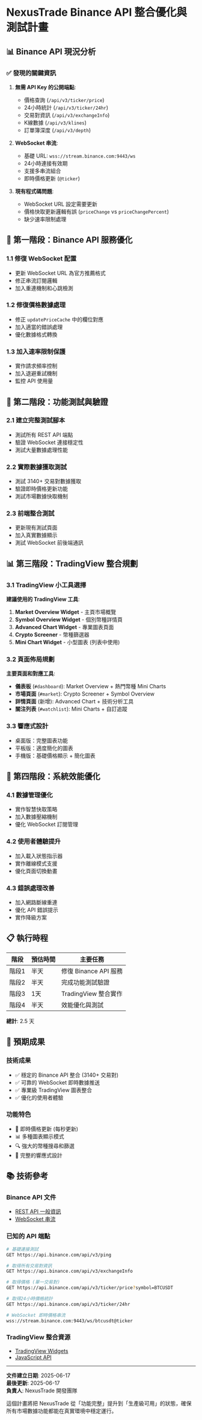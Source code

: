 # NexusTrade Binance API 整合優化與測試計畫

## 📊 Binance API 現況分析

### ✅ 發現的關鍵資訊
1. **無需 API Key 的公開端點**:
   - 價格查詢 (`/api/v3/ticker/price`)
   - 24小時統計 (`/api/v3/ticker/24hr`)
   - 交易對資訊 (`/api/v3/exchangeInfo`)
   - K線數據 (`/api/v3/klines`)
   - 訂單簿深度 (`/api/v3/depth`)

2. **WebSocket 串流**:
   - 基礎 URL: `wss://stream.binance.com:9443/ws`
   - 24小時連接有效期
   - 支援多串流組合
   - 即時價格更新 (`@ticker`)

3. **現有程式碼問題**:
   - WebSocket URL 設定需要更新
   - 價格快取更新邏輯有誤 (`priceChange` vs `priceChangePercent`)
   - 缺少速率限制處理

## 🔧 第一階段：Binance API 服務優化

### 1.1 修復 WebSocket 配置
- 更新 WebSocket URL 為官方推薦格式
- 修正串流訂閱邏輯
- 加入重連機制和心跳檢測

### 1.2 修復價格數據處理
- 修正 `updatePriceCache` 中的欄位對應
- 加入適當的錯誤處理
- 優化數據格式轉換

### 1.3 加入速率限制保護
- 實作請求頻率控制
- 加入退避重試機制
- 監控 API 使用量

## 🧪 第二階段：功能測試與驗證

### 2.1 建立完整測試腳本
- 測試所有 REST API 端點
- 驗證 WebSocket 連接穩定性
- 測試大量數據處理性能

### 2.2 實際數據獲取測試
- 測試 3140+ 交易對數據獲取
- 驗證即時價格更新功能
- 測試市場數據快取機制

### 2.3 前端整合測試
- 更新現有測試頁面
- 加入真實數據顯示
- 測試 WebSocket 前後端通訊

## 📊 第三階段：TradingView 整合規劃

### 3.1 TradingView 小工具選擇
**建議使用的 TradingView 工具**:
1. **Market Overview Widget** - 主頁市場概覽
2. **Symbol Overview Widget** - 個別幣種詳情頁
3. **Advanced Chart Widget** - 專業圖表頁面
4. **Crypto Screener** - 幣種篩選器
5. **Mini Chart Widget** - 小型圖表 (列表中使用)

### 3.2 頁面佈局規劃
**主要頁面和對應工具**:
- **儀表板** (`#dashboard`): Market Overview + 熱門幣種 Mini Charts
- **市場頁面** (`#market`): Crypto Screener + Symbol Overview 
- **詳情頁面** (新增): Advanced Chart + 技術分析工具
- **關注列表** (`#watchlist`): Mini Charts + 自訂追蹤

### 3.3 響應式設計
- 桌面版：完整圖表功能
- 平板版：適度簡化的圖表
- 手機版：基礎價格顯示 + 簡化圖表

## 🚀 第四階段：系統效能優化

### 4.1 數據管理優化
- 實作智慧快取策略
- 加入數據壓縮機制
- 優化 WebSocket 訂閱管理

### 4.2 使用者體驗提升
- 加入載入狀態指示器
- 實作離線模式支援
- 優化頁面切換動畫

### 4.3 錯誤處理改善
- 加入網路斷線重連
- 優化 API 錯誤提示
- 實作降級方案

## 📋 執行時程

| 階段 | 預估時間 | 主要任務 |
|------|----------|----------|
| 階段1 | 半天 | 修復 Binance API 服務 |
| 階段2 | 半天 | 完成功能測試驗證 |
| 階段3 | 1天 | TradingView 整合實作 |
| 階段4 | 半天 | 效能優化與測試 |

**總計**: 2.5 天

## 🎯 預期成果

### 技術成果
- ✅ 穩定的 Binance API 整合 (3140+ 交易對)
- ✅ 可靠的 WebSocket 即時數據推送
- ✅ 專業級 TradingView 圖表整合
- ✅ 優化的使用者體驗

### 功能特色
- 🔄 即時價格更新 (每秒更新)
- 📊 多種圖表顯示模式
- 🔍 強大的幣種搜尋和篩選
- 📱 完整的響應式設計

## 📚 技術參考

### Binance API 文件
- [REST API 一般資訊](https://developers.binance.com/docs/binance-spot-api-docs/rest-api/general-api-information)
- [WebSocket 串流](https://developers.binance.com/docs/binance-spot-api-docs/web-socket-streams)

### 已知的 API 端點
```bash
# 基礎連接測試
GET https://api.binance.com/api/v3/ping

# 取得所有交易對資訊
GET https://api.binance.com/api/v3/exchangeInfo

# 取得價格 (單一交易對)
GET https://api.binance.com/api/v3/ticker/price?symbol=BTCUSDT

# 取得24小時價格統計
GET https://api.binance.com/api/v3/ticker/24hr

# WebSocket 即時價格串流
wss://stream.binance.com:9443/ws/btcusdt@ticker
```

### TradingView 整合資源
- [TradingView Widgets](https://www.tradingview.com/widget/)
- [JavaScript API](https://www.tradingview.com/charting-library/)

---

**文件建立日期**: 2025-06-17  
**最後更新**: 2025-06-17  
**負責人**: NexusTrade 開發團隊

這個計畫將把 NexusTrade 從「功能完整」提升到「生產級可用」的狀態，確保所有市場數據功能都能在真實環境中穩定運行。